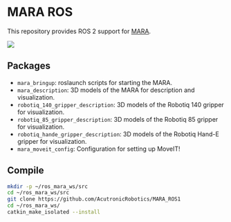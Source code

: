 # MARA ROS


This repository provides ROS 2 support for [MARA](https://acutronicrobotics.com/products/mara/).

![](https://acutronicrobotics.com/docs/user/pages/02.Products/01.MARA/MARA2.jpg)

## Packages

 - `mara_bringup`: roslaunch scripts for starting the MARA.
 - `mara_description`: 3D models of the MARA for description and visualization.
 - `robotiq_140_gripper_description`: 3D models of the Robotiq 140 gripper for visualization.
 - `robotiq_85_gripper_description`: 3D models of the Robotiq 85 gripper for visualization.
 - `robotiq_hande_gripper_description`: 3D models of the Robotiq Hand-E gripper for visualization.
 - `mara_moveit_config`: Configuration for setting up MoveIT!

## Compile

```bash
mkdir -p ~/ros_mara_ws/src
cd ~/ros_mara_ws/src
git clone https://github.com/AcutronicRobotics/MARA_ROS1
cd ~/ros_mara_ws/
catkin_make_isolated --install
```

